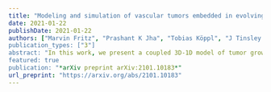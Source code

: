```yaml
---
title: "Modeling and simulation of vascular tumors embedded in evolving capillary networks"
date: 2021-01-22
publishDate: 2021-01-22
authors: ["Marvin Fritz", "Prashant K Jha", "Tobias Köppl", "J Tinsley Oden", "Andreas Wagner", Barbara Wohlmuth"]
publication_types: ["3"]
abstract: "In this work, we present a coupled 3D-1D model of tumor growth within a dynamically changing vascular network to facilitate realistic simulations of angiogenesis. Additionally, the model includes ECM erosion, interstitial flow, and coupled flow in vessels and tissue. We employ continuum mixture theory with stochastic Cahn--Hilliard type phase-field models of tumor growth. The interstitial flow is governed by a mesoscale version of Darcy's law. The flow in the blood vessels is controlled by Poiseuille flow, and Starling's law is applied to model the mass transfer in and out of blood vessels. The evolution of the network of blood vessels is orchestrated by the concentration of the tumor angiogenesis factor (TAF) by growing towards increasing TAF concentration. The process is not deterministic, allowing random growth of blood vessels and, therefore, due to the coupling of nutrients in tissue and vessels, stochastic tumor growth. We demonstrate the performance of the model by applying it to a variety of scenarios. Numerical experiments illustrate the flexibility of the model and its ability to generate satellite tumors. Simulations of the effects of angiogenesis on tumor growth are presented as well as sample-independent features of cancer."
featured: true
publication: "*arXiv preprint arXiv:2101.10183*"
url_preprint: "https://arxiv.org/abs/2101.10183"
---
```


